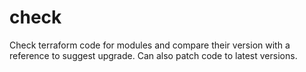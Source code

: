 # check

Check terraform code for modules and compare their version with a reference to suggest upgrade.
Can also patch code to latest versions.

